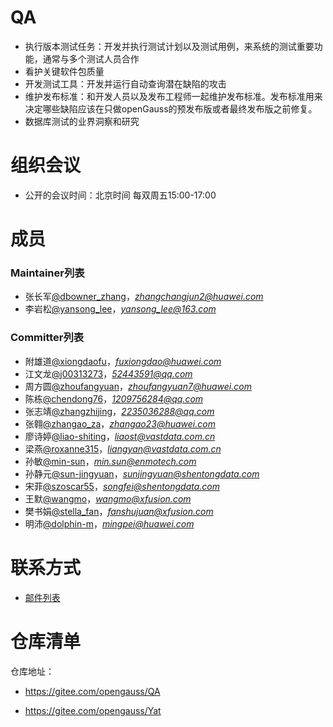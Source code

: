 
# QA

- 执行版本测试任务：开发并执行测试计划以及测试用例，来系统的测试重要功能，通常与多个测试人员合作
- 看护关键软件包质量
- 开发测试工具：开发并运行自动查询潜在缺陷的攻击
- 维护发布标准：和开发人员以及发布工程师一起维护发布标准。发布标准用来决定哪些缺陷应该在只做openGauss的预发布版或者最终发布版之前修复。
- 数据库测试的业界洞察和研究


# 组织会议

- 公开的会议时间：北京时间 每双周五15:00-17:00


# 成员


### Maintainer列表

- 张长军[@dbowner_zhang](https://gitee.com/dbowner_zhang)，*zhangchangjun2@huawei.com*
- 李岩松[@yansong_lee](https://gitee.com/yansong_lee)，*yansong_lee@163.com*

### Committer列表

- 附雄道[@xiongdaofu](https://gitee.com/xiongdaofu)，*fuxiongdao@huawei.com*
- 江文龙[@j00313273](https://gitee.com/j00313273)，*52443591@qq.com*
- 周方圆[@zhoufangyuan](https://gitee.com/zhoufangyuan)，*zhoufangyuan7@huawei.com*
- 陈栋[@chendong76](https://gitee.com/chendong76)，*1209756284@qq.com*
- 张志靖[@zhangzhijing](https://gitee.com/zhangzhijing)，*2235036288@qq.com*
- 张翱[@zhangao_za](https://gitee.com/zhangao_za)，*zhangao23@huawei.com*
- 廖诗婷[@liao-shiting](https://gitee.com/liao-shiting)，*liaost@vastdata.com.cn*
- 梁燕[@roxanne315](https://gitee.com/roxanne315)，*liangyan@vastdata.com.cn*
- 孙敏[@min-sun](https://gitee.com/min-sun)，*min.sun@enmotech.com*
- 孙静元[@sun-jingyuan](https://gitee.com/sun-jingyuan)，*sunjingyuan@shentongdata.com*
- 宋菲[@szoscar55](https://gitee.com/szoscar55)，*songfei@shentongdata.com*
- 王默[@wangmo](https://gitee.com/wangmo)，*wangmo@xfusion.com*
- 樊书娟[@stella_fan](https://gitee.com/stella_fan)，*fanshujuan@xfusion.com*
- 明沛[@dolphin-m](https://gitee.com/dolphin-m)，*mingpei@huawei.com*

# 联系方式

- [邮件列表](https://mailweb.opengauss.org/postorius/lists/qa.opengauss.org/)

# 仓库清单

仓库地址：

- https://gitee.com/opengauss/QA

- https://gitee.com/opengauss/Yat
